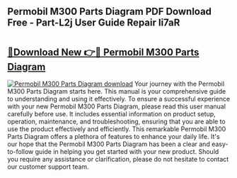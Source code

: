 ## Permobil M300 Parts Diagram PDF Download Free - Part-L2j User Guide Repair li7aR

# <h2><a href="http://dfqkt34.blite.top/?on=Permobil+M300+Parts+Diagram">🔗Download New 👉🔴 Permobil M300 Parts Diagram</a></h2>

[![Permobil M300 Parts Diagram download](https://i.imgur.com/lujVjoI.png)](http://dfqkt34.blite.top/?on=Permobil+M300+Parts+Diagram)
Your journey with the Permobil M300 Parts Diagram starts here. This manual is your comprehensive guide to understanding and using it effectively. To ensure a successful experience with your new Permobil M300 Parts Diagram, please read this user manual carefully before use. It includes essential information on product setup, operation, maintenance, and troubleshooting, ensuring that you are able to use the product effectively and efficiently. This remarkable Permobil M300 Parts Diagram offers a plethora of features to enhance your daily life. It's our hope that the Permobil M300 Parts Diagram has been a clear and easy-to-follow guide in helping you get started with your new product. Should you require any assistance or clarification, please do not hesitate to contact our customer support team.

